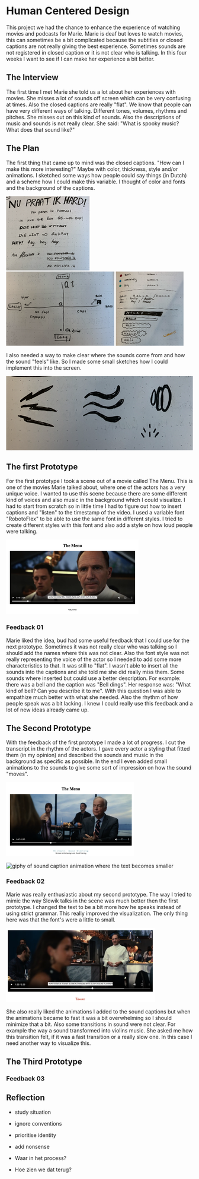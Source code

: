 # Human Centered Design

This project we had the chance to enhance the experience of watching movies and podcasts for Marie.
Marie is deaf but loves to watch movies, this can sometimes be a bit complicated because the subtitles or closed captions are not really giving the best experience. Sometimes sounds are not registered in closed caption or it is not clear who is talking. In this four weeks I want to see if I can make her experience a bit better.

## The Interview

The first time I met Marie she told us a lot about her experiences with movies. She misses a lot of sounds off screen which can be very confusing at times. Also the closed captions are really "flat". We know that people can have very different ways of talking. Different tones, volumes, rhythms and pitches. She misses out on this kind of sounds. Also the descriptions of music and sounds is not really clear. She said: "What is spooky music? What does that sound like?"

## The Plan

The first thing that came up to mind was the closed captions. "How can I make this more interesting?" Maybe with color, thickness, style and/or animations. I sketched some ways how people could say things (in Dutch) and a scheme how I could make this variable. I thought of color and fonts and the background of the captions.

<img src="./assets/images/sketch1.png" alt="sketch of different styles of text" height="200">
<img src="./assets/images/sketch2.png" alt="sketch of scheme when letters should be thick or thin" height="200">
<img src="./assets/images/sketch3.png" alt="sketch of different styles of text" height="200">

I also needed a way to make clear where the sounds come from and how the sound "feels" like. So I made some small sketches how I could implement this into the screen.

<img src="./assets/images/sketch4.png" alt="sketch of illustrated sounds" height="200">

## The first Prototype

For the first prototype I took a scene out of a movie called The Menu. This is one of the movies Marie talked about, where one of the actors has a very unique voice. I wanted to use this scene because there are some different kind of voices and also music in the background which I could visualize. I had to start from scratch so in little time I had to figure out how to insert captions and "listen" to the timestamp of the video. I used a variable font "RobotoFlex" to be able to use the same font in different styles. I tried to create different styles with this font and also add a style on how loud people were talking.

<img src="./assets/images/prototype1.png" alt="first prototype of a scene from The Menu" height="200">

### Feedback 01

Marie liked the idea, bud had some useful feedback that I could use for the next prototype. Sometimes it was not really clear who was talking so I should add the names where this was not clear. Also the font style was not really representing the voice of the actor so I needed to add some more characteristics to that. It was still to "flat". I wasn't able to insert all the sounds into the captions and she told me she did really miss them. Some sounds where inserted but could use a better description. For example: there was a bell and the caption was "Bell dings". Her response was: "What kind of bell? Can you describe it to me". With this question I was able to empathize much better with what she needed. Also the rhythm of how people speak was a bit lacking. I knew I could really use this feedback and a lot of new ideas already came up.

## The Second Prototype

With the feedback of the first prototype I made a lot of progress. I cut the transcript in the rhythm of the actors. I gave every actor a styling that fitted them (in my opinion) and described the sounds and music in the background as specific as possible. In the end I even added small animations to the sounds to give some sort of impression on how the sound "moves".

<img src="./assets/images/textStyle.png" alt="Scene of the Menu with closed caption in different styles" height="200">

![giphy of sound caption animation where the text becomes smaller](assets/images/theMenuGif.gif)

### Feedback 02

Marie was really enthusiastic about my second prototype. The way I tried to mimic the way Slowik talks in the scene was much better then the first prototype. I changed the text to be a bit more how he speaks instead of using strict grammar. This really improved the visualization. The only thing here was that the font's were a little to small.

<img src="./assets/images/taste.png" alt="scene with sublitles where Slowik says: Tasste" height="200">

She also really liked the animations I added to the sound captions but when the animations became to fast it was a bit overwhelming so I should minimize that a bit. Also some transitions in sound were not clear. For example the way a sound transformed into violins music. She asked me how this transition felt, if it was a fast transition or a really slow one. In this case I need another way to visualize this.

## The Third Prototype

### Feedback 03

## Reflection

- study situation
- ignore conventions
- prioritise identity
- add nonsense

- Waar in het process?
- Hoe zien we dat terug?